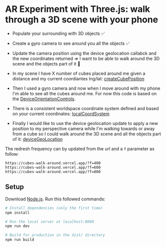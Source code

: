 # AR Experiment with Three.js: walk through a 3D scene with your phone

- Populate your surrounding with 3D objects ✅
- Create a gyro camera to see around you all the objects ✅
- Update the camera position using the device geolocation callabck and the new coordinates returned => I want to be able to walk around the 3D scene and the objects part of it 🚧

- In my scene I have X number of cubes placed around me given a distance and my current coordiantes lng/lat: [createCubePosition](https://github.com/Alex-DG/cubes-walk-around/blob/c4a46bb389e417af040504db628bd21a56e4834d/src/js/cube.js#L18)

- Then I used a gyro camera and now when I move around with my phone I'm able to see all the cubes around me. For now this code is based on the [DeviceOrientationControls](https://gist.github.com/kopiro/86aac4eb19ac29ae62c950ad2106a10e).

- There is a consistent worldspace coordinate system defined and based on your current coordinates: [localCoordSystem](https://github.com/Alex-DG/cubes-walk-around/blob/main/src/js/localCoordSystem.js)

- Finally I would like to use the device geolocation update to apply a new position to my perspective camera while I'm walking towards or away from a cube so I could walk around the 3D scene and all the objects part of it: [deviceGeoLocation](https://github.com/Alex-DG/cubes-walk-around/blob/main/src/js/deviceGeolocation.js)

The redresh frequency can by updated from the url and a `f` parameter as follow:

```
https://cubes-walk-around.vercel.app/?f=400
https://cubes-walk-around.vercel.app/?f=600
https://cubes-walk-around.vercel.app/?f=800
```

## Setup

Download [Node.js](https://nodejs.org/en/download/).
Run this followed commands:

```bash
# Install dependencies (only the first time)
npm install

# Run the local server at localhost:8080
npm run dev

# Build for production in the dist/ directory
npm run build
```
